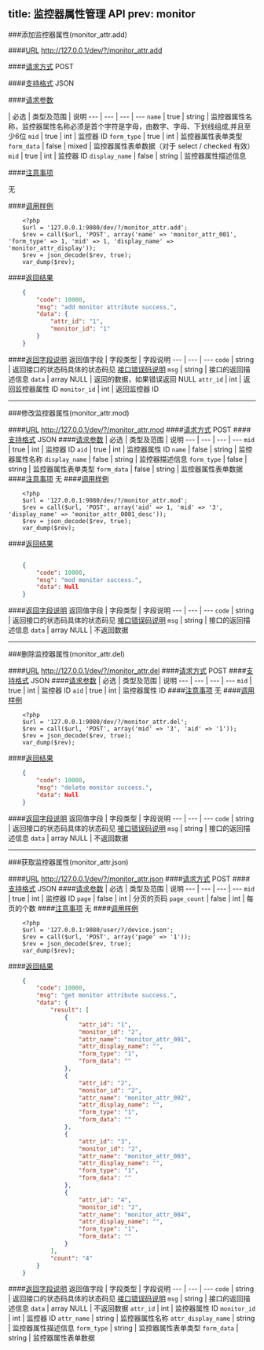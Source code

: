 title: 监控器属性管理 API
prev: monitor
---

###添加监控器属性(monitor_attr.add)

####[URL](#add_url) 
http://127.0.0.1/dev/?/monitor_attr.add

####[请求方式](#add_post)
POST

####[支持格式](#add_json)
JSON 

####[请求参数](#add_param)

  | 必选 | 类型及范围 | 说明
--- | --- | --- | ---
`name` | true | string | 监控器属性名称，监控器属性名称必须是首个字符是字母，由数字、字母、下划线组成,并且至少6位
`mid`  | true | int    | 监控器 ID
`form_type`  | true | int    | 监控器属性表单类型
`form_data`  | false | mixed    | 监控器属性表单数据（对于 select / checked 有效）
`mid`  | true | int    | 监控器 ID
`display_name` | false | string | 监控器属性描述信息

####[注意事项](#add_notice)

无

####[调用样例](#add_example)

```
	<?php
	$url = '127.0.0.1:9080/dev/?/monitor_attr.add';
	$rev = call($url, 'POST', array('name' => 'monitor_attr_001', 'form_type' => 1, 'mid' => 1, 'display_name' => 'monitor_attr_display'));
	$rev = json_decode($rev, true);
	var_dump($rev);
```

####[返回结果](#add_result)
``` json
	{
		"code": 10000,
		"msg": "add monitor attribute success.",
		"data": {
			"attr_id": "1",
			"monitor_id": "1"
		}
	}
```
####[返回字段说明](#add_result_dis)
返回值字段 | 字段类型 | 字段说明
--- | --- | ---
`code` | string | 返回接口的状态码具体的状态码见 [接口错误码说明](api_errno.html) 
`msg`  | string | 接口的返回描述信息
`data` | array NULL  | 返回的数据，如果错误返回 NULL
`attr_id` | int | 返回监控器属性 ID
`monitor_id` | int | 返回监控器 ID

---
###修改监控器属性(monitor_attr.mod)

####[URL](#mod_url) 
http://127.0.0.1/dev/?/monitor_attr.mod
####[请求方式](#mod_post)
POST
####[支持格式](#mod_json)
JSON 
####[请求参数](#mod_param)
  | 必选 | 类型及范围 | 说明
--- | --- | --- | ---
`mid` | true | int     | 监控器 ID
`aid` | true | int     | 监控器属性 ID
`name` | false | string    | 监控器属性名称
`display_name` | false | string    | 监控器描述信息
`form_type` | false | string    | 监控器属性表单类型
`form_data` | false | string    | 监控器属性表单数据
####[注意事项](#mod_notice)
无
####[调用样例](#mod_example)
```
	<?php
	$url = '127.0.0.1:9080/dev/?/monitor_attr.mod';
	$rev = call($url, 'POST', array('aid' => 1, 'mid' => '3', 'display_name' => 'monitor_attr_0001_desc'));
	$rev = json_decode($rev, true);
	var_dump($rev);
```
####[返回结果](#mod_result)
``` json

	{
		"code": 10000,
		"msg": "mod monitor success.",
		"data": Null 
	}

```
####[返回字段说明](#mod_result_dis)
返回值字段 | 字段类型 | 字段说明
--- | --- | ---
`code` | string | 返回接口的状态码具体的状态码见 [接口错误码说明](api_errno.html) 
`msg`  | string | 接口的返回描述信息
`data` | array NULL  | 不返回数据


---
###删除监控器属性(monitor_attr.del)

####[URL](#del_url) 
http://127.0.0.1/dev/?/monitor_attr.del
####[请求方式](#del_post)
POST
####[支持格式](#del_json)
JSON 
####[请求参数](#del_param)
  | 必选 | 类型及范围 | 说明
--- | --- | --- | ---
`mid` | true | int     | 监控器 ID
`aid` | true | int     | 监控器属性 ID
####[注意事项](#del_notice)
无
####[调用样例](#del_example)
```
	<?php
	$url = '127.0.0.1:9080/dev/?/monitor_attr.del';
	$rev = call($url, 'POST', array('mid' => '3', 'aid' => '1'));
	$rev = json_decode($rev, true);
	var_dump($rev);
```
####[返回结果](#del_result)
``` json
	{
		"code": 10000,
		"msg": "delete monitor success.",
		"data": Null 
	}
```
####[返回字段说明](#del_result_dis)
返回值字段 | 字段类型 | 字段说明
--- | --- | ---
`code` | string | 返回接口的状态码具体的状态码见 [接口错误码说明](api_errno.html) 
`msg`  | string | 接口的返回描述信息
`data` | array NULL  | 不返回数据

---
###获取监控器属性(monitor_attr.json)

####[URL](#json_url) 
http://127.0.0.1/dev/?/monitor_attr.json
####[请求方式](#json_post)
POST
####[支持格式](#json_json)
JSON 
####[请求参数](#json_param)
  | 必选 | 类型及范围 | 说明
--- | --- | --- | ---
`mid` | true | int     | 监控器 ID
`page` | false | int     | 分页的页码
`page_count` | false | int     | 每页的个数
####[注意事项](#json_notice)
无
####[调用样例](#json_example)
```
	<?php
	$url = '127.0.0.1:9080/user/?/device.json';
	$rev = call($url, 'POST', array('page' => '1'));
	$rev = json_decode($rev, true);
	var_dump($rev);
```
####[返回结果](#json_result)
``` json
	{
		"code": 10000,
		"msg": "get monitor attribute success.",
		"data": {
			"result": [
				{
					"attr_id": "1",
					"monitor_id": "2",
					"attr_name": "monitor_attr_001",
					"attr_display_name": "",
					"form_type": "1",
					"form_data": ""
				},
				{
					"attr_id": "2",
					"monitor_id": "2",
					"attr_name": "monitor_attr_002",
					"attr_display_name": "",
					"form_type": "1",
					"form_data": ""
				},
				{
					"attr_id": "3",
					"monitor_id": "2",
					"attr_name": "monitor_attr_003",
					"attr_display_name": "",
					"form_type": "1",
					"form_data": ""
				},
				{
					"attr_id": "4",
					"monitor_id": "2",
					"attr_name": "monitor_attr_004",
					"attr_display_name": "",
					"form_type": "1",
					"form_data": ""
				}
			],
			"count": "4"
		}
	}
```
####[返回字段说明](#json_result_dis)
返回值字段 | 字段类型 | 字段说明
--- | --- | ---
`code` | string | 返回接口的状态码具体的状态码见 [接口错误码说明](api_errno.html) 
`msg`  | string | 接口的返回描述信息
`data` | array NULL  | 不返回数据
`attr_id` | int | 监控器属性 ID
`monitor_id` | int | 监控器 ID
`attr_name` | string | 监控器属性名称
`attr_display_name` | string | 监控器属性描述信息
`form_type` | string | 监控器属性表单类型
`form_data` | string | 监控器属性表单数据
